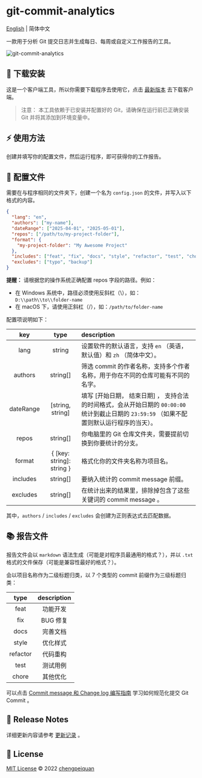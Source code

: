 # git-commit-analytics

[English](https://github.com/analyticsjs/git-commit-analytics/blob/main/README.md) | 简体中文

一款用于分析 Git 提交日志并生成每日、每周或自定义工作报告的工具。

![git-commit-analytics](https://cdn.chengpeiquan.com/img/2025/05/202505020137671.gif)

## 🚀 下载安装

这是一个客户端工具，所以你需要下载程序去使用它，点击 [最新版本](https://github.com/analyticsjs/git-commit-analytics/releases/latest) 去下载客户端。

> 注意： 本工具依赖于已安装并配置好的 Git，请确保在运行前已正确安装 Git 并将其添加到环境变量中。

## ⚡ 使用方法

创建并填写你的配置文件，然后运行程序，即可获得你的工作报告。

## 📂 配置文件

需要在与程序相同的文件夹下，创建一个名为 `config.json` 的文件，并写入以下格式的内容。

```json
{
  "lang": "en",
  "authors": ["my-name"],
  "dateRange": ["2025-04-01", "2025-05-01"],
  "repos": ["/path/to/my-project-folder"],
  "format": {
    "my-project-folder": "My Awesome Project"
  },
  "includes": ["feat", "fix", "docs", "style", "refactor", "test", "chore"],
  "excludes": ["typo", "backup"]
}
```

**提醒：** 请根据您的操作系统正确配置 repos 字段的路径。例如：

- 在 Windows 系统中，路径必须使用反斜杠（\），如：`D:\\path\\to\\folder-name`
- 在 macOS 下，请使用正斜杠（/），如：`/path/to/folder-name`

配置项说明如下：

|    key    |           type            | description                                                                                                                                  |
| :-------: | :-----------------------: | :------------------------------------------------------------------------------------------------------------------------------------------- |
|   lang    |          string           | 设置软件的默认语言，支持 `en` （英语，默认值）和 `zh` （简体中文）。                                                                         |
|  authors  |         string[]          | 筛选 commit 的作者名称，支持多个作者名称，用于你在不同的仓库可能有不同的名字。                                                               |
| dateRange |     [string, string]      | 填写 [开始日期， 结束日期] ， 支持合法的时间格式，会从开始日期的 `00:00:00` 统计到截止日期的 `23:59:59` （如果不配置则默认运行程序的当天）。 |
|   repos   |         string[]          | 你电脑里的 Git 仓库文件夹，需要提前切换到你要统计的分支。                                                                                    |
|  format   | { [key: string]: string } | 格式化你的文件夹名称为项目名。                                                                                                               |
| includes  |         string[]          | 要纳入统计的 commit message 前缀。                                                                                                           |
| excludes  |         string[]          | 在统计出来的结果里，排除掉包含了这些关键词的 commit message 。                                                                               |

其中，`authors` / `includes` / `excludes` 会创建为正则表达式去匹配数据。

## 📚 报告文件

报告文件会以 `markdown` 语法生成（可能是对程序员最通用的格式？），并以 `.txt` 格式的文件保存（可能是兼容性最好的格式？）。

会以项目名称作为二级标题归类，以 7 个类型的 commit 前缀作为三级标题归类：

|   type   | description |
| :------: | :---------: |
|   feat   |  功能开发   |
|   fix    |  BUG 修复   |
|   docs   |  完善文档   |
|  style   |  优化样式   |
| refactor |  代码重构   |
|   test   |  测试用例   |
|  chore   |  其他优化   |

可以点击 [Commit message 和 Change log 编写指南](https://www.ruanyifeng.com/blog/2016/01/commit_message_change_log.html) 学习如何规范化提交 Git Commit 。

## 📝 Release Notes

详细更新内容请参考 [更新记录](./CHANGELOG.md) 。

## 📜 License

[MIT License](./LICENSE) © 2022 [chengpeiquan](https://github.com/chengpeiquan)
